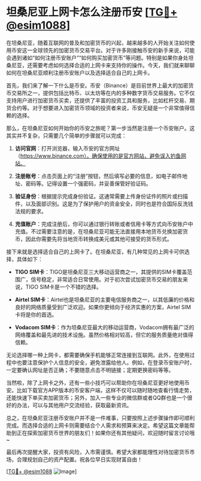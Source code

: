 # 坦桑尼亚上网卡怎么注册币安 [[TG💪+ @esim1088](https://t.me/s/esim1088)]

在坦桑尼亚，随着互联网的普及和加密货币的兴起，越来越多的人开始关注如何使用币安这一全球领先的加密货币交易平台。对于许多刚接触币安的新手来说，可能会遇到诸如“如何注册币安账户”“如何购买加密货币”等问题。特别是如果你身处坦桑尼亚，还需要考虑如何选择合适的上网卡来支持你的操作。今天，我们就来聊聊如何在坦桑尼亚顺利注册币安账户以及选择适合自己的上网卡。

首先，我们来了解一下什么是币安。币安（Binance）是目前世界上最大的加密货币交易所之一，提供包括比特币、以太坊等在内的多种数字货币交易服务。它不仅支持用户进行加密货币买卖，还提供了丰富的投资工具和服务，比如杠杆交易、期货合约等。对于想要进入加密货币领域的投资者来说，币安无疑是一个非常值得信赖的选择。

那么，在坦桑尼亚如何开始你的币安之旅呢？第一步当然是注册一个币安账户。这其实并不复杂，只需要几个简单的步骤就可以完成：

1. **访问官网**：打开浏览器，输入币安的官方网址（https://www.binance.com）。确保使用的是官方网站，避免误入钓鱼网站。
   
2. **注册账号**：点击页面上的“注册”按钮，然后填写必要的信息，如电子邮件地址、密码等。记得设置一个强密码，并妥善保管好验证码。

3. **验证身份**：根据提示完成身份验证。这通常需要上传身份证件的照片或扫描件，以及面部识别。这是为了保护用户的资金安全，同时也是符合国际反洗钱法规的要求。

4. **充值账户**：完成注册后，你可以通过银行转账或者信用卡等方式向币安账户中充值。不过需要注意的是，在坦桑尼亚可能无法直接用本地货币兑换加密货币，因此你需要先将当地货币转换成美元或其他可接受的货币形式。

接下来就是选择适合自己的上网卡了。在坦桑尼亚，有几种常见的上网卡可供选择，具体如下：

- **TIGO SIM卡**：TIGO是坦桑尼亚三大移动运营商之一，其提供的SIM卡覆盖范围广，信号稳定，非常适合日常使用。对于初次尝试加密货币交易的朋友来说，TIGO SIM卡是一个不错的选择。
  
- **Airtel SIM卡**：Airtel也是坦桑尼亚的主要电信服务商之一，以其低廉的价格和良好的网络质量受到广泛欢迎。如果你更倾向于经济实惠的方案，Airtel SIM卡将是你的首选。

- **Vodacom SIM卡**：作为坦桑尼亚最大的移动运营商，Vodacom拥有最广泛的网络覆盖和最先进的技术设施。虽然价格相对较高，但它的服务质量绝对值得信赖。

无论选择哪一种上网卡，都需要确保手机能够正常连接到互联网。此外，在使用过程中也要注意保护个人信息的安全，避免泄露给他人。例如，在登录币安账户时，一定要确认网址是否正确；不要随意点击不明链接；定期更换密码等等。

当然啦，除了上网卡之外，还有一些小技巧可以帮助你在坦桑尼亚更好地使用币安。比如下载官方APP版本的币安客户端，这样不仅可以随时随地查看行情走势，还能快速下单买卖加密货币；另外，加入一些专业的微信群或者QQ群也是一个很好的办法，可以与其他用户交流经验，获取最新资讯。

总之，在坦桑尼亚注册币安账户并不是一件难事，只要按照上述步骤操作即可顺利完成。而选择合适的上网卡则需要结合个人需求和预算来决定。希望这篇文章能帮助到正在探索加密货币世界的朋友们！如果你还有其他疑问，欢迎随时留言讨论哦~

最后再次提醒大家，投资有风险，入市需谨慎。希望大家都能理性对待加密货币市场，合理规划自己的资产配置。祝各位早日实现财富自由！

[[TG💪+ @esim1088](https://t.me/s/esim1088) ![Image](https://i.postimg.cc/4NQfJmqS/Snipaste-2025-05-13-00-14-12.png)]